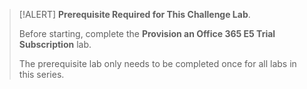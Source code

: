 >[!ALERT] **Prerequisite Required for This Challenge Lab**.
>
>Before starting, complete the **Provision an Office 365 E5 Trial Subscription** lab.
>
>The prerequisite lab only needs to be completed once for all labs in this series.
